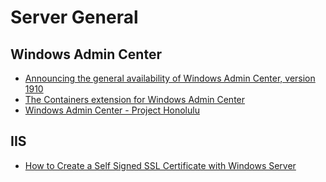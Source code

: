 # Server General

## Windows Admin Center

- [Announcing the general availability of Windows Admin Center, version 1910](https://cloudblogs.microsoft.com/windowsserver/2019/11/04/announcing-the-general-availability-of-windows-admin-center-version-1910/)
- [The Containers extension for Windows Admin Center](https://msft-sme.myget.org/feed/windows-admin-center-feed/package/nuget/msft.sme.containers)
- [Windows Admin Center - Project Honolulu](https://docs.microsoft.com/en-us/windows-server/manage/windows-admin-center/overview)

## IIS

- [How to Create a Self Signed SSL Certificate with Windows Server](https://community.sophos.com/kb/en-us/132438)
